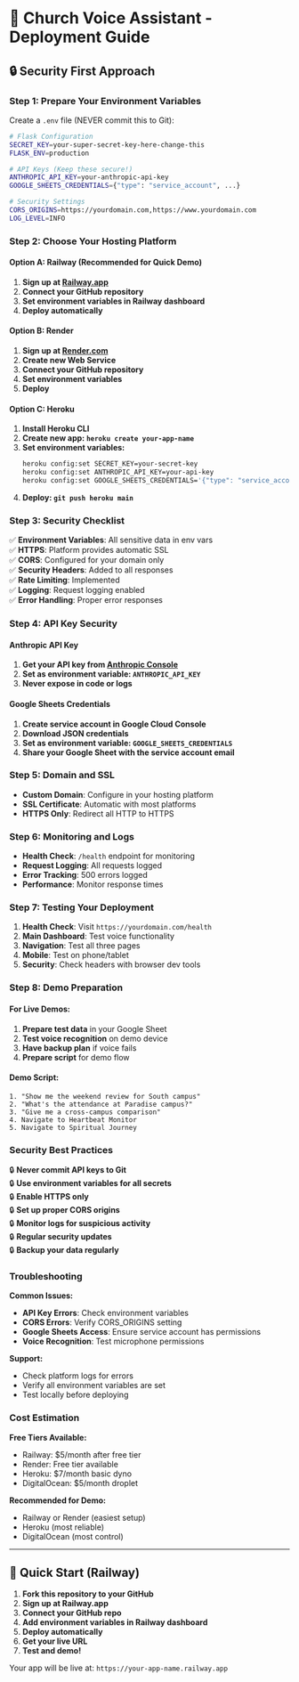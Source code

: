# 🚀 Church Voice Assistant - Deployment Guide

## 🔒 Security First Approach

### Step 1: Prepare Your Environment Variables

Create a `.env` file (NEVER commit this to Git):

```bash
# Flask Configuration
SECRET_KEY=your-super-secret-key-here-change-this
FLASK_ENV=production

# API Keys (Keep these secure!)
ANTHROPIC_API_KEY=your-anthropic-api-key
GOOGLE_SHEETS_CREDENTIALS={"type": "service_account", ...}

# Security Settings
CORS_ORIGINS=https://yourdomain.com,https://www.yourdomain.com
LOG_LEVEL=INFO
```

### Step 2: Choose Your Hosting Platform

#### Option A: Railway (Recommended for Quick Demo)

1. **Sign up at [Railway.app](https://railway.app)**
2. **Connect your GitHub repository**
3. **Set environment variables in Railway dashboard**
4. **Deploy automatically**

#### Option B: Render

1. **Sign up at [Render.com](https://render.com)**
2. **Create new Web Service**
3. **Connect your GitHub repository**
4. **Set environment variables**
5. **Deploy**

#### Option C: Heroku

1. **Install Heroku CLI**
2. **Create new app: `heroku create your-app-name`**
3. **Set environment variables:**
   ```bash
   heroku config:set SECRET_KEY=your-secret-key
   heroku config:set ANTHROPIC_API_KEY=your-api-key
   heroku config:set GOOGLE_SHEETS_CREDENTIALS='{"type": "service_account", ...}'
   ```
4. **Deploy: `git push heroku main`**

### Step 3: Security Checklist

✅ **Environment Variables**: All sensitive data in env vars  
✅ **HTTPS**: Platform provides automatic SSL  
✅ **CORS**: Configured for your domain only  
✅ **Security Headers**: Added to all responses  
✅ **Rate Limiting**: Implemented  
✅ **Logging**: Request logging enabled  
✅ **Error Handling**: Proper error responses  

### Step 4: API Key Security

#### Anthropic API Key
1. **Get your API key from [Anthropic Console](https://console.anthropic.com)**
2. **Set as environment variable: `ANTHROPIC_API_KEY`**
3. **Never expose in code or logs**

#### Google Sheets Credentials
1. **Create service account in Google Cloud Console**
2. **Download JSON credentials**
3. **Set as environment variable: `GOOGLE_SHEETS_CREDENTIALS`**
4. **Share your Google Sheet with the service account email**

### Step 5: Domain and SSL

- **Custom Domain**: Configure in your hosting platform
- **SSL Certificate**: Automatic with most platforms
- **HTTPS Only**: Redirect all HTTP to HTTPS

### Step 6: Monitoring and Logs

- **Health Check**: `/health` endpoint for monitoring
- **Request Logging**: All requests logged
- **Error Tracking**: 500 errors logged
- **Performance**: Monitor response times

### Step 7: Testing Your Deployment

1. **Health Check**: Visit `https://yourdomain.com/health`
2. **Main Dashboard**: Test voice functionality
3. **Navigation**: Test all three pages
4. **Mobile**: Test on phone/tablet
5. **Security**: Check headers with browser dev tools

### Step 8: Demo Preparation

#### For Live Demos:
1. **Prepare test data** in your Google Sheet
2. **Test voice recognition** on demo device
3. **Have backup plan** if voice fails
4. **Prepare script** for demo flow

#### Demo Script:
```
1. "Show me the weekend review for South campus"
2. "What's the attendance at Paradise campus?"
3. "Give me a cross-campus comparison"
4. Navigate to Heartbeat Monitor
5. Navigate to Spiritual Journey
```

### Security Best Practices

🔒 **Never commit API keys to Git**  
🔒 **Use environment variables for all secrets**  
🔒 **Enable HTTPS only**  
🔒 **Set up proper CORS origins**  
🔒 **Monitor logs for suspicious activity**  
🔒 **Regular security updates**  
🔒 **Backup your data regularly**  

### Troubleshooting

**Common Issues:**
- **API Key Errors**: Check environment variables
- **CORS Errors**: Verify CORS_ORIGINS setting
- **Google Sheets Access**: Ensure service account has permissions
- **Voice Recognition**: Test microphone permissions

**Support:**
- Check platform logs for errors
- Verify all environment variables are set
- Test locally before deploying

### Cost Estimation

**Free Tiers Available:**
- Railway: $5/month after free tier
- Render: Free tier available
- Heroku: $7/month basic dyno
- DigitalOcean: $5/month droplet

**Recommended for Demo:**
- Railway or Render (easiest setup)
- Heroku (most reliable)
- DigitalOcean (most control)

---

## 🎯 Quick Start (Railway)

1. **Fork this repository to your GitHub**
2. **Sign up at Railway.app**
3. **Connect your GitHub repo**
4. **Add environment variables in Railway dashboard**
5. **Deploy automatically**
6. **Get your live URL**
7. **Test and demo!**

Your app will be live at: `https://your-app-name.railway.app` 